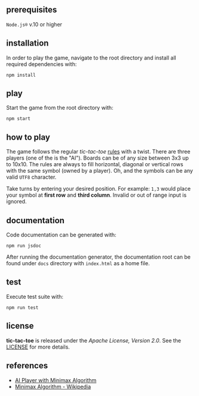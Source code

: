 ## prerequisites


`Node.js®` v.10 or higher

## installation

In order to play the game, navigate to the root directory and install all
required dependencies with:

`npm install`


## play

Start the game from the root directory with:

`npm start`


## how to play

The game follows the regular _tic-tac-toe_
[rules](https://en.wikipedia.org/wiki/Tic-tac-toe) with a twist. There are
three players (one of the is the "AI"). Boards can be of any size between 3x3
up to 10x10. The rules are always to fill horizontal, diagonal or vertical rows
with the same symbol (owned by a player). Oh, and the symbols can be any valid
`UTF8` character.

Take turns by entering your desired position. For example: `1,3` would place
your symbol at __first row__ and __third column__. Invalid or out of range
input is ignored.


## documentation

Code documentation can be generated with:

`npm run jsdoc`

After running the documentation generator, the documentation root can be found
under `docs` directory with `index.html` as a home file.


## test

Execute test suite with:

`npm run test`


## license

**tic-tac-toe** is released under the _Apache License, Version 2.0_. See the
[LICENSE](./LICENSE) for more details.


## references

* [AI Player with Minimax Algorithm](https://medium.com/@alialaa/tic-tac-toe-with-javascript-es2015-ai-player-with-minimax-algorithm-59f069f46efa)
* [Minimax Algorithm - Wikipedia](https://en.wikipedia.org/wiki/Minimax)

